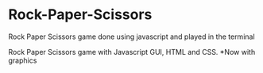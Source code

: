 # Rock-Paper-Scissors
Rock Paper Scissors game done using javascript and played in the terminal

Rock Paper Scissors game with Javascript GUI, HTML and CSS.
*Now with graphics

